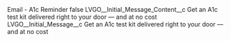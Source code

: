 <?xml version="1.0" encoding="UTF-8"?>
<CustomMetadata xmlns="http://soap.sforce.com/2006/04/metadata" xmlns:xsi="http://www.w3.org/2001/XMLSchema-instance" xmlns:xsd="http://www.w3.org/2001/XMLSchema">
    <label>Email - A1c Reminder</label>
    <protected>false</protected>
    <values>
        <field>LVGO__Initial_Message_Content__c</field>
        <value xsi:type="xsd:string">Get an A1c test kit delivered right to your door — and at no cost</value>
    </values>
    <values>
        <field>LVGO__Initial_Message__c</field>
        <value xsi:type="xsd:string">Get an A1c test kit delivered right to your door — and at no cost</value>
    </values>
</CustomMetadata>
